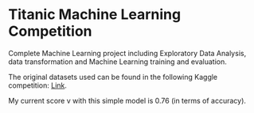 # Titanic Machine Learning Competition

Complete Machine Learning project including Exploratory Data Analysis, data transformation and Machine Learning training and evaluation.

The original datasets used can be found in the following Kaggle competition: [Link](https://www.kaggle.com/c/titanic).

My current score v with this simple model is 0.76 (in terms of accuracy).
